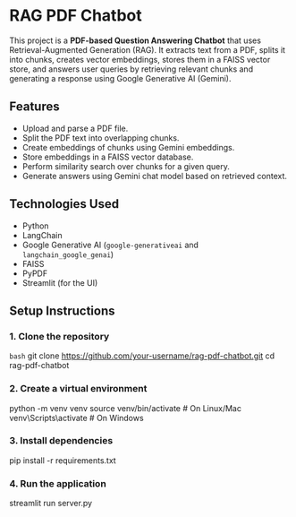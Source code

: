 # RAG PDF Chatbot

This project is a **PDF-based Question Answering Chatbot** that uses Retrieval-Augmented Generation (RAG). It extracts text from a PDF, splits it into chunks, creates vector embeddings, stores them in a FAISS vector store, and answers user queries by retrieving relevant chunks and generating a response using Google Generative AI (Gemini).

## Features

- Upload and parse a PDF file.
- Split the PDF text into overlapping chunks.
- Create embeddings of chunks using Gemini embeddings.
- Store embeddings in a FAISS vector database.
- Perform similarity search over chunks for a given query.
- Generate answers using Gemini chat model based on retrieved context.

## Technologies Used

- Python
- LangChain
- Google Generative AI (`google-generativeai` and `langchain_google_genai`)
- FAISS
- PyPDF
- Streamlit (for the UI)


## Setup Instructions

### 1. Clone the repository

```bash```
git clone https://github.com/your-username/rag-pdf-chatbot.git
cd rag-pdf-chatbot

### 2. Create a virtual environment
python -m venv venv
source venv/bin/activate   # On Linux/Mac
venv\Scripts\activate      # On Windows

### 3. Install dependencies

pip install -r requirements.txt

### 4. Run the application

streamlit run server.py
